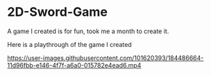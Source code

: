 # 2D-Sword-Game
A game I created is for fun, took me a month to create it. 

Here is a playthrough of the game I created

https://user-images.githubusercontent.com/101620393/184486664-11d96fbb-e146-4f7f-a6a0-015782e4ead6.mp4
